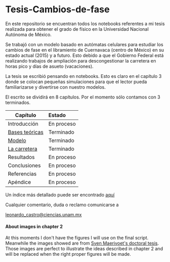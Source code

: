 # Tesis-Cambios-de-fase


En este repositorio se encuentran todos los notebooks referentes a mi tesis realizada para obtener el grado de físico en la Universidad Nacional Autónoma de México. 

Se trabajó con un modelo basado en autómatas celulares para estudiar los cambios de fase en el libramiento de Cuernavaca (centro de México) en su estado actual (2015) y a futuro. Esto debido a que el Gobierno Federal está realizando trabajos de ampliación para descongestionar la carretera en horas pico y días de asueto (vacaciones).

La tesis se escribió pensando en notebooks. Esto es claro en el capítulo 3 donde se colocan pequeñas simulaciones para que el lector pueda familiarizarse y divertirse con nuestro modelos.

El escrito se dividirá en 8 capítulos. Por el momento sólo contamos con 3 terminados.

| Capítulo              | Estado        |
---|:--
Introducción | En proceso
[Bases teóricas](https://github.com/LeonardoCastro/Tesis-Cambios-de-fase/blob/master/Escrito/2%20-%20Bases%20teoricas.ipynb) | Terminado
[Modelo](https://github.com/LeonardoCastro/Tesis-Cambios-de-fase/blob/master/Escrito/3%20-%20Modelo.ipynb) | Terminado
[La carretera](https://github.com/LeonardoCastro/Tesis-Cambios-de-fase/blob/master/Escrito/4%20-%20Carretera.ipynb) | Terminado
Resultados | En proceso
Conclusiones | En proceso
Referencias | En proceso
Apéndice | En proceso

Un índice más detallado puede ser encontrado [aquí](https://github.com/LeonardoCastro/Tesis-Cambios-de-fase/blob/master/Escrito/0%20-%20Indice.ipynb)

Cualquier comentario, duda o reclamo comunicarse a

leonardo_castro@ciencias.unam.mx

#### About images in chapter 2

At this moments I don't have the figures I will use on the final script. Meanwhile the images showed are from [Sven Maerivoet's doctoral tesis](http://www.maerivoet.org/index.php?page=traffic-dissertation). Those images are perfect to illustrate the ideas described in chapter 2 and will be replaced when the right proper figures will be made. 

